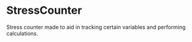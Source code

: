 # StressCounter
Stress counter made to aid in tracking certain variables and performing calculations.
